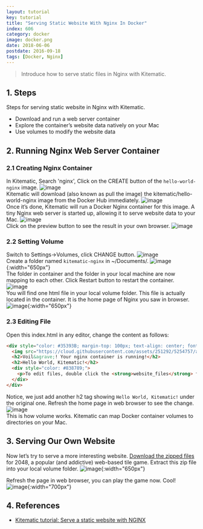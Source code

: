 ```yaml
---
layout: tutorial
key: tutorial
title: "Serving Static Website With Nginx In Docker"
index: 606
category: docker
image: docker.png
date: 2018-06-06
postdate: 2016-09-18
tags: [Docker, Nginx]
---
```


> Introduce how to serve static files in Nginx with Kitematic.

## 1. Steps
Steps for serving static website in Nginx with Kitematic.
* Download and run a web server container
* Explore the container’s website data natively on your Mac
* Use volumes to modify the website data

## 2. Running Nginx Web Server Container
### 2.1 Creating Nginx Container
In Kitematic, Search 'nginx', Click on the CREATE button of the `hello-world-nginx` image.
![image](/public/tutorials/606/search.png)  
Kitematic will download (also known as pull the image) the kitematic/hello-world-nginx image from the Docker Hub immediately.
![image](/public/tutorials/606/download.png)  
Once it’s done, Kitematic will run a Docker Nginx container for this image. A tiny Nginx web server is started up, allowing it to serve website data to your Mac.
![image](/public/tutorials/606/running.png)  
Click on the preview button to see the result in your own browser.
![image](/public/tutorials/606/preview.png)  
### 2.2 Setting Volume
Switch to Settings->Volumes, click CHANGE button.
![image](/public/tutorials/606/settings.png)  
Create a folder named `kitematic-nginx` in ~/Documents/.
![image](/public/tutorials/606/createfolder.png){:width="650px"}  
The folder in container and the folder in your local machine are now mapping to each other. Click Restart button to restart the container.
![image](/public/tutorials/606/volume.png)  
You will find one html file in your local volume folder. This file is actually located in the container. It is the home page of Nginx you saw in browser.
![image](/public/tutorials/606/index.png){:width="650px"}  
### 2.3 Editing File
Open this index.html in any editor, change the content as follows:
```html
<div style="color: #35393B; margin-top: 100px; text-align: center; font-family: HelveticaNeue-Light, sans-serif;">
  <img src="https://cloud.githubusercontent.com/assets/251292/5254757/a08a277c-7981-11e4-9ec0-d49934859400.png">
  <h2>Voil&agrave;! Your nginx container is running!</h2>
  <h2>Hello World, Kitematic!</h2>
  <div style="color: #838789;">
    <p>To edit files, double click the <strong>website_files</strong> folder in Kitematic and edit the <strong>index.html</strong> file.</p>
  </div>
</div>
```
Notice, we just add another h2 tag showing `Hello World, Kitematic!` under the original one. Refresh the home page in web browser to see the change.
![image](/public/tutorials/606/newpreview.png)  
This is how volume works.
Kitematic can map Docker container volumes to directories on your Mac.

## 3. Serving Our Own Website
Now let’s try to serve a more interesting website. [Download the zipped files](https://github.com/gabrielecirulli/2048/archive/master.zip) for 2048, a popular (and addictive) web-based tile game. Extract this zip file into your local volume folder.
![image](/public/tutorials/606/2048files.png){:width="650px"}  

Refresh the page in web browser, you can play the game now. Cool!
![image](/public/tutorials/606/2048.png){:width="700px"}  

## 4. References
* [Kitematic tutorial: Serve a static website with NGINX](https://docs.docker.com/kitematic/nginx-web-server/)
